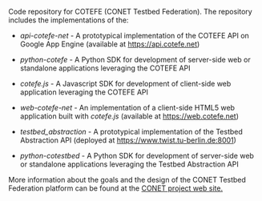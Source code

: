 Code repository for COTEFE (CONET Testbed Federation). The repository includes the implementations of the:

  * _api-cotefe-net_ - A prototypical implementation of the COTEFE API on Google App Engine (available at https://api.cotefe.net)

  * _python-cotefe_ - A Python SDK for development of server-side web or standalone applications leveraging the COTEFE API

  * _cotefe.js_ - A Javascript SDK for development of client-side web application leveraging the COTEFE API

  * _web-cotefe-net_ - An implementation of a client-side HTML5 web application built with _cotefe.js_ (available at https://web.cotefe.net)

  * _testbed\_abstraction_ - A prototypical implementation of the Testbed Abstraction API (deployed at https://www.twist.tu-berlin.de:8001)

  * _python-cotestbed_ - A Python SDK for development of server-side web or standalone applications leveraging the Testbed Abstraction API

More information about the goals and the design of the CONET Testbed Federation platform can be found at the [CONET project web site.](https://www.cooperating-objects.eu/testbed-simulation/testbed-federation/)